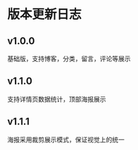 # 版本更新日志

## v1.0.0

基础版，支持博客，分类，留言，评论等展示

## v1.1.0

支持详情页数据统计，顶部海报展示

## v1.1.1

海报采用裁剪展示模式，保证视觉上的统一